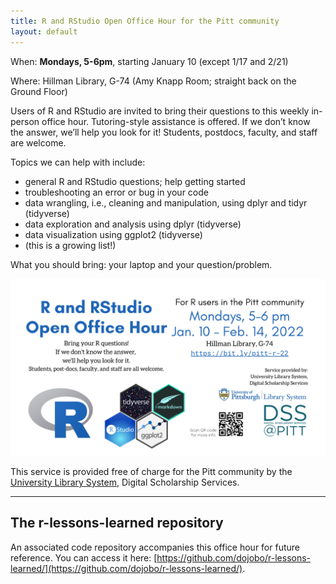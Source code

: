 ```yaml
---
title: R and RStudio Open Office Hour for the Pitt community
layout: default
---
```


When: **Mondays, 5-6pm**, starting January 10 (except 1/17 and 2/21)

Where: Hillman Library, G-74 (Amy Knapp Room; straight back on the Ground Floor)

Users of R and RStudio are invited to bring their questions to this weekly in-person office hour. Tutoring-style assistance is offered. If we don’t know the answer, we’ll help you look for it! Students, postdocs, faculty, and staff are welcome.

Topics we can help with include:

* general R and RStudio questions; help getting started
* troubleshooting an error or bug in your code
* data wrangling, i.e., cleaning and manipulation, using dplyr and tidyr (tidyverse)
* data exploration and analysis using dplyr (tidyverse)
* data visualization using ggplot2 (tidyverse)
* (this is a growing list!)

What you should bring: your laptop and your question/problem.

![promotional flier for open office hour](r-open-office-hour_202201.png "flier")

This service is provided free of charge for the Pitt community by the [University Library System](https://library.pitt.edu/), Digital Scholarship Services. 

-------

## The r-lessons-learned repository

An associated code repository accompanies this office hour for future reference. You can access it here: [https://github.com/dojobo/r-lessons-learned/](https://github.com/dojobo/r-lessons-learned/).
